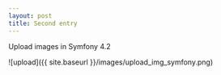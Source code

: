```yaml
---
layout: post
title: Second entry
---
```


Upload images in Symfony 4.2

![upload]({{ site.baseurl }}/images/upload_img_symfony.png)

